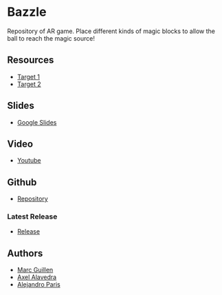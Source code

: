 # Bazzle
Repository of AR game. Place different kinds of magic blocks to allow the ball to reach the magic source!

## Resources
* [Target 1](https://github.com/AlejandroParis/Ar_Project/blob/master/Assets/Editor/Vuforia/ImageTargetTextures/DeviceDB/Poker_1_scaled.jpg)
* [Target 2](https://github.com/AlejandroParis/Ar_Project/blob/master/Assets/Editor/Vuforia/ImageTargetTextures/DeviceDB/Poker_3_scaled.jpg)

## Slides
* [Google Slides](https://docs.google.com/presentation/d/1FAPSgNNyMJtpc8cPXRl-HxLOrk3DmZG_7j_5Xw6Z5Lo/edit?usp=sharing)

## Video
* [Youtube]()

## Github
* [Repository](https://github.com/AlejandroParis/Ar_Project)

### Latest Release
* [Release](https://github.com/AlejandroParis/Ar_Project/releases/tag/0.1)

## Authors
* [Marc Guillen](https://github.com/Marcgs96)
* [Axel Alavedra](https://github.com/AxelAlavedra)
* [Alejandro Paris](https://github.com/AlejandroParis)
